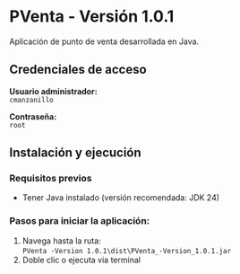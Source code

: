 # PVenta - Versión 1.0.1

Aplicación de punto de venta desarrollada en Java.

## Credenciales de acceso

**Usuario administrador:**  
`cmanzanillo`  

**Contraseña:**  
`root`

## Instalación y ejecución

### Requisitos previos
- Tener Java instalado (versión recomendada: JDK 24)
  
### Pasos para iniciar la aplicación:
1. Navega hasta la ruta:  
   `PVenta -Version 1.0.1\dist\PVenta_-Version_1.0.1.jar`
2. Doble clic o ejecuta via terminal
